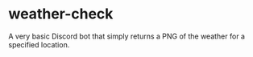 # weather-check

A very basic Discord bot that simply returns a PNG of the weather for a specified location.